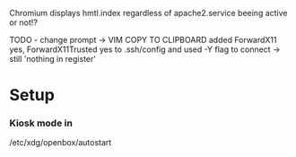 Chromium displays hmtl.index regardless of apache2.service beeing active or not!?

TODO - change prompt -> VIM COPY TO CLIPBOARD
added     ForwardX11 yes, ForwardX11Trusted yes to .ssh/config  and used -Y flag to connect
-> still 'nothing in register'

# Setup
### Kiosk mode in 
/etc/xdg/openbox/autostart
